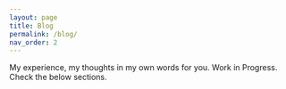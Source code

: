 ```yaml
---
layout: page
title: Blog
permalink: /blog/
nav_order: 2
---
```


My experience, my thoughts in my own words for you. Work in Progress.
Check the below sections.
